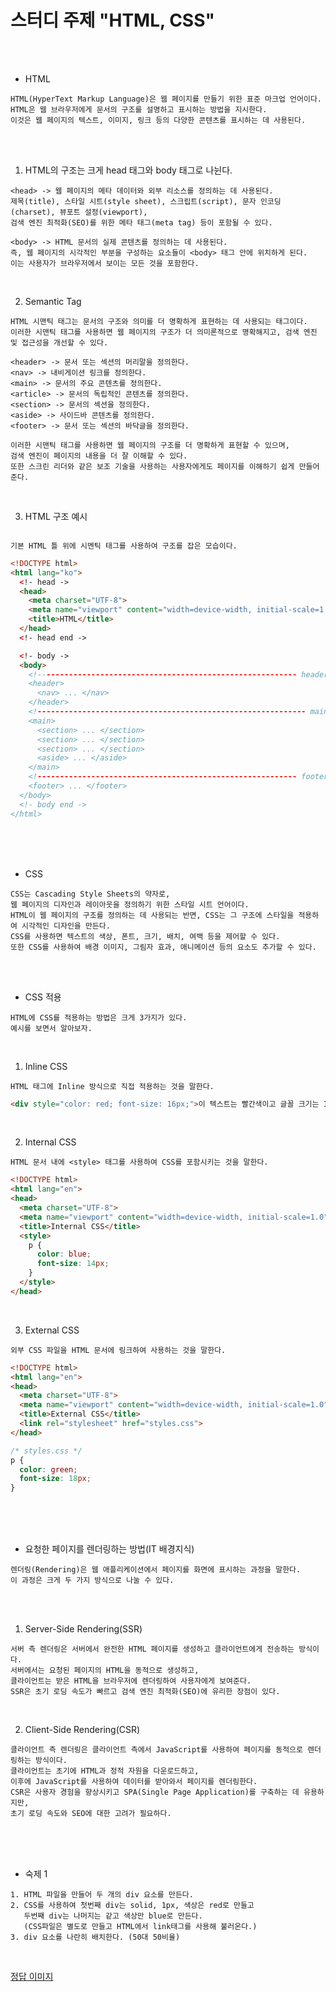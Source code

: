 # 스터디 주제 "HTML, CSS"

<br /><br />

* HTML
```
HTML(HyperText Markup Language)은 웹 페이지를 만들기 위한 표준 마크업 언어이다.
HTML은 웹 브라우저에게 문서의 구조를 설명하고 표시하는 방법을 지시한다.
이것은 웹 페이지의 텍스트, 이미지, 링크 등의 다양한 콘텐츠를 표시하는 데 사용된다.
```

<br /><br />

1. HTML의 구조는 크게 head 태그와 body 태그로 나뉜다.
```
<head> -> 웹 페이지의 메타 데이터와 외부 리소스를 정의하는 데 사용된다.
제목(title), 스타일 시트(style sheet), 스크립트(script), 문자 인코딩(charset), 뷰포트 설정(viewport),
검색 엔진 최적화(SEO)를 위한 메타 태그(meta tag) 등이 포함될 수 있다.

<body> -> HTML 문서의 실제 콘텐츠를 정의하는 데 사용된다.
즉, 웹 페이지의 시각적인 부분을 구성하는 요소들이 <body> 태그 안에 위치하게 된다.
이는 사용자가 브라우저에서 보이는 모든 것을 포함한다.
```

<br />

2. Semantic Tag
```
HTML 시맨틱 태그는 문서의 구조와 의미를 더 명확하게 표현하는 데 사용되는 태그이다.
이러한 시맨틱 태그를 사용하면 웹 페이지의 구조가 더 의미론적으로 명확해지고, 검색 엔진 및 접근성을 개선할 수 있다.

<header> -> 문서 또는 섹션의 머리말을 정의한다.
<nav> -> 내비게이션 링크를 정의한다.
<main> -> 문서의 주요 콘텐츠를 정의한다.
<article> -> 문서의 독립적인 콘텐츠를 정의한다.
<section> -> 문서의 섹션을 정의한다.
<aside> -> 사이드바 콘텐츠를 정의한다.
<footer> -> 문서 또는 섹션의 바닥글을 정의한다.

이러한 시맨틱 태그를 사용하면 웹 페이지의 구조를 더 명확하게 표현할 수 있으며,
검색 엔진이 페이지의 내용을 더 잘 이해할 수 있다.
또한 스크린 리더와 같은 보조 기술을 사용하는 사용자에게도 페이지를 이해하기 쉽게 만들어 준다.
```

<br />

3. HTML 구조 예시
```

기본 HTML 틀 위에 시멘틱 태그를 사용하여 구조를 잡은 모습이다.

```
```html
<!DOCTYPE html>
<html lang="ko">
  <!- head ->
  <head>
    <meta charset="UTF-8">
    <meta name="viewport" content="width=device-width, initial-scale=1.0">
    <title>HTML</title>
  </head>
  <!- head end ->

  <!- body ->
  <body>
    <!---------------------------------------------------------- header ->
    <header>
      <nav> ... </nav>
    </header>
    <!------------------------------------------------------------ main ->
    <main>
      <section> ... </section>
      <section> ... </section>
      <section> ... </section>
      <aside> ... </aside>
    </main>
    <!---------------------------------------------------------- footer ->
    <footer> ... </footer>
  </body>
  <!- body end ->
</html>
```

<br /><br /><br />

* CSS
```
CSS는 Cascading Style Sheets의 약자로,
웹 페이지의 디자인과 레이아웃을 정의하기 위한 스타일 시트 언어이다.
HTML이 웹 페이지의 구조를 정의하는 데 사용되는 반면, CSS는 그 구조에 스타일을 적용하여 시각적인 디자인을 만든다.
CSS를 사용하면 텍스트의 색상, 폰트, 크기, 배치, 여백 등을 제어할 수 있다.
또한 CSS를 사용하여 배경 이미지, 그림자 효과, 애니메이션 등의 요소도 추가할 수 있다.
```

<br /><br />

* CSS 적용
```
HTML에 CSS를 적용하는 방법은 크게 3가지가 있다.
예시를 보면서 알아보자.
```

<br />

1. Inline CSS
```
HTML 태그에 Inline 방식으로 직접 적용하는 것을 말한다.
```
```html
<div style="color: red; font-size: 16px;">이 텍스트는 빨간색이고 글꼴 크기는 16px입니다.</div>
```

<br />

2. Internal CSS
```
HTML 문서 내에 <style> 태그를 사용하여 CSS를 포함시키는 것을 말한다.
```
```html
<!DOCTYPE html>
<html lang="en">
<head>
  <meta charset="UTF-8">
  <meta name="viewport" content="width=device-width, initial-scale=1.0">
  <title>Internal CSS</title>
  <style>
    p {
      color: blue;
      font-size: 14px;
    }
  </style>
</head>
```

<br />

3. External CSS
```
외부 CSS 파일을 HTML 문서에 링크하여 사용하는 것을 말한다.
```
```html
<!DOCTYPE html>
<html lang="en">
<head>
  <meta charset="UTF-8">
  <meta name="viewport" content="width=device-width, initial-scale=1.0">
  <title>External CSS</title>
  <link rel="stylesheet" href="styles.css">
</head>
```
```css
/* styles.css */
p {
  color: green;
  font-size: 18px;
}
```

<br /><br /><br />

* 요청한 페이지를 렌더링하는 방법(IT 배경지식)
```
렌더링(Rendering)은 웹 애플리케이션에서 페이지를 화면에 표시하는 과정을 말한다.
이 과정은 크게 두 가지 방식으로 나눌 수 있다.
```

<br /><br />

1. Server-Side Rendering(SSR)
```
서버 측 렌더링은 서버에서 완전한 HTML 페이지를 생성하고 클라이언트에게 전송하는 방식이다.
서버에서는 요청된 페이지의 HTML을 동적으로 생성하고,
클라이언트는 받은 HTML을 브라우저에 렌더링하여 사용자에게 보여준다.
SSR은 초기 로딩 속도가 빠르고 검색 엔진 최적화(SEO)에 유리한 장점이 있다.
```

<br />

2. Client-Side Rendering(CSR)
```
클라이언트 측 렌더링은 클라이언트 측에서 JavaScript를 사용하여 페이지를 동적으로 렌더링하는 방식이다.
클라이언트는 초기에 HTML과 정적 자원을 다운로드하고,
이후에 JavaScript를 사용하여 데이터를 받아와서 페이지를 렌더링한다.
CSR은 사용자 경험을 향상시키고 SPA(Single Page Application)를 구축하는 데 유용하지만,
초기 로딩 속도와 SEO에 대한 고려가 필요하다.
```

<br /><br /><br />

* 숙제 1
```
1. HTML 파일을 만들어 두 개의 div 요소를 만든다.
2. CSS를 사용하여 첫번째 div는 solid, 1px, 색상은 red로 만들고
   두번째 div는 나머지는 같고 색상만 blue로 만든다.
   (CSS파일은 별도로 만들고 HTML에서 link태그를 사용해 불러온다.)
3. div 요소를 나란히 배치한다. (50대 50비율)
```

<br />

<a href="https://github.com/codej625/study_educational_materials/blob/main/%EC%9E%AC%EC%9B%85%2C%20%EC%9A%A9%EC%88%98/240508_homework.png">정답 이미지</a>
